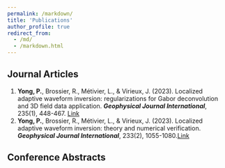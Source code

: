 ```yaml
---
permalink: /markdown/
title: 'Publications'
author_profile: true
redirect_from: 
  - /md/
  - /markdown.html
---
```


## Journal Articles

1. **Yong, P.**, Brossier, R., Métivier, L., & Virieux, J. (2023). Localized adaptive waveform inversion: regularizations for Gabor deconvolution and 3D field data application. ***Geophysical Journal International***, 235(1), 448-467. [Link](https://doi.org/10.1093/gji/ggad225)
2. **Yong, P.**, Brossier, R., Métivier, L., & Virieux, J. (2023). Localized adaptive waveform inversion: theory and numerical verification. ***Geophysical Journal International***, 233(2), 1055-1080.[Link](https://doi.org/10.1093/gji/ggac496)


## Conference Abstracts
 



